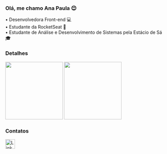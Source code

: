 ### Olá, me chamo Ana Paula 😊

<div>
  • Desenvolvedora Front-end 💻<br />
  • Estudante da RocketSeat 🚀<br />
  • Estudante de Análise e Desenvolvimento de Sistemas pela Estácio de Sá 🎓
 </div>

### Detalhes

<div>
  <img height="180em" src="https://github-readme-stats.vercel.app/api?username=nahblue&show_icons=true&theme=dark" />
  <img height="180em" src="https://github-readme-stats.vercel.app/api/top-langs/?username=nahblue&theme=dark&layout=compact" />
</div>

### Contatos

[<img src='https://img.shields.io/badge/LinkedIn-007785?style-for-the-badge&logo=linkedin&logoColor=white' alt='Linkedin' height='30'>](https://www.linkedin.com/in/ana-paula-costa-039b1181/)

